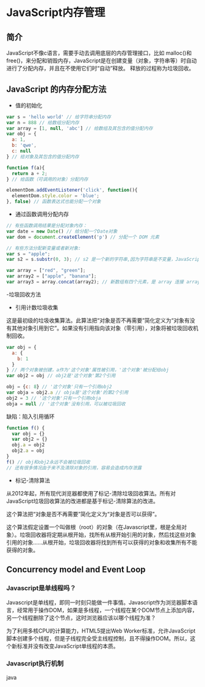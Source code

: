 # JavaScript内存管理

## 简介

JavaScript不像c语言，需要手动去调用底层的内存管理接口，比如 malloc()和free()，来分配和销毁内存，JavaScript是在创建变量（对象，字符串等）时自动进行了分配内存，并且在不使用它们时“自动”释放。 释放的过程称为垃圾回收。

## JavaScript 的内存分配方法

- 值的初始化

```javascript
var s = 'hello world' // 给字符串分配内存
var n = 888 // 给数组分配内存
var array = [1, null, 'abc'] // 给数组及其包含的值分配内存
var obj = {
  a: 1,
  b: 'qwe',
  c: null
} // 给对象及其包含的值分配内存

function f(a){
  return a + 2;
} // 给函数（可调用的对象）分配内存

elementDom.addEventListener('click', function(){
  elementDom.style.color = 'blue';
}, false) // 函数表达式也能分配一个对象
```

- 通过函数调用分配内存

```javascript
// 有些函数调用结果是分配对象内存：
var date = new Date() // 给分配一个Date对象
var dom = document.createElement('p') // 分配一个 DOM 元素

// 有些方法分配新变量或者新对象:
var s = "apple";
var s2 = s.substr(0, 3); // s2 是一个新的字符串,因为字符串是不变量，JavaScript 可能决定不分配内存，只是存储了 [0-3] 的范围。

var array = ["red", "green"];
var array2 = ["apple", "banana"];
var array3 = array.concat(array2); // 新数组有四个元素，是 array 连接 array2 的结果
```

-垃圾回收方法

- 引用计数垃圾收集

这是最初级的垃圾收集算法。此算法把“对象是否不再需要”简化定义为“对象有没有其他对象引用到它”。如果没有引用指向该对象（零引用），对象将被垃圾回收机制回收。

```javascript
var obj = {
  a: {
    b: 1
  }
} // 两个对象被创建，a作为'这个对象'属性被引用，'这个对象'被分配给obj
var obj2 = obj // obj2是'这个对象'第2个引用

obj = {c: 8} // '这个对象'只有一个引用obj2
var obja = obj2.a // obja是'这个对象'的第2个引用
obj2 = 3 // '这个对象'只有一个引用obja
obja = null // '这个对象'没有引用，可以被垃圾回收

```

缺陷：陷入引用循环
```javascript
function f() {
  var obj = {}
  var obj2 = {}
  obj.a = obj2
  obj2.a = obj
}
f() // obj和obj2永远不会被垃圾回收
// 还有很多情况由于来不及清除对象的引用，容易会造成内存泄露
```
- 标记-清除算法

从2012年起，所有现代浏览器都使用了标记-清除垃圾回收算法。所有对JavaScript垃圾回收算法的改进都是基于标记-清除算法的改进。

这个算法把“对象是否不再需要”简化定义为“对象是否可以获得”。

这个算法假定设置一个叫做根（root）的对象（在Javascript里，根是全局对象）。垃圾回收器将定期从根开始，找所有从根开始引用的对象，然后找这些对象引用的对象……从根开始，垃圾回收器将找到所有可以获得的对象和收集所有不能获得的对象。

## Concurrency model and Event Loop

### Javascript是单线程吗？

Javascript是单线程，即同一时刻只能做一件事情。Javascript作为浏览器脚本语言，经常用于操作DOM，如果是多线程，一个线程在某个DOM节点上添加内容，另一个线程删除了这个节点，这时浏览器应该以哪个线程为准？

为了利用多核CPU的计算能力，HTML5提出Web Worker标准，允许JavaScript脚本创建多个线程，但是子线程完全受主线程控制，且不得操作DOM。所以，这个新标准并没有改变JavaScript单线程的本质。

### Javascript执行机制

java
